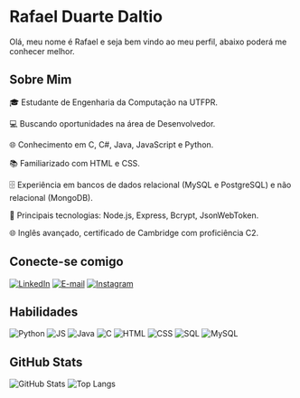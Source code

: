 # Rafael Duarte Daltio
Olá, meu nome é Rafael e seja bem vindo ao meu perfil, abaixo poderá me conhecer melhor.

## Sobre Mim
🎓 Estudante de Engenharia da Computação na UTFPR.

💻 Buscando oportunidades na área de Desenvolvedor.

🌐 Conhecimento em C, C#, Java, JavaScript e Python.

📚 Familiarizado com HTML e CSS.

🗄️ Experiência em bancos de dados relacional (MySQL e PostgreSQL) e não relacional (MongoDB).

🚀 Principais tecnologias: Node.js, Express, Bcrypt, JsonWebToken.

🌐 Inglês avançado, certificado de Cambridge com proficiência C2.

## Conecte-se comigo
[![LinkedIn](https://img.shields.io/badge/LinkedIn-000?style=for-the-badge&logo=linkedin&logoColor=0E76A8)](https://www.linkedin.com/in/rafael-duarte-daltio-bb98a922b/)
[![E-mail](https://img.shields.io/badge/-Email-000?style=for-the-badge&logo=microsoft-outlook&logoColor=007BFF)](mailto:rdaltio@alunos.utfpr.edu.br)
[![Instagram](https://img.shields.io/badge/Instagram-000?style=for-the-badge&logo=instagram)](https://www.instagram.com/r.daltio22/)

## Habilidades
![Python](https://img.shields.io/badge/Python-000?style=for-the-badge&logo=python)
![JS](https://img.shields.io/badge/JavaScript-000?style=for-the-badge&logo=javascript)
![Java](https://img.shields.io/badge/Java-000?style=for-the-badge&logo=java)
![C](https://img.shields.io/badge/C-000?style=for-the-badge&logo=c)
![HTML](https://img.shields.io/badge/HTML-000?style=for-the-badge&logo=HTML5)
![CSS](https://img.shields.io/badge/CSS-000?style=for-the-badge&logo=CSS3)
![SQL](https://img.shields.io/badge/SQL-000?style=for-the-badge&logo=sql)
![MySQL](https://img.shields.io/badge/MySQL-000?style=for-the-badge&logo=mysql&logoColor=005C84)


## GitHub Stats
![GitHub Stats](https://github-readme-stats.vercel.app/api?username=RDaltio&theme=transparent&bg_color=000&border_color=30A3DC&show_icons=true&icon_color=30A3DC&title_color=E94D5F&text_color=FFF&hide_title=true&hide=stars)
![Top Langs](https://github-readme-stats-git-masterrstaa-rickstaa.vercel.app/api/top-langs/?username=RDaltio&layout=compact&bg_color=000&border_color=30A3DC&title_color=E94D5F&text_color=FFF&hide_title=true)

